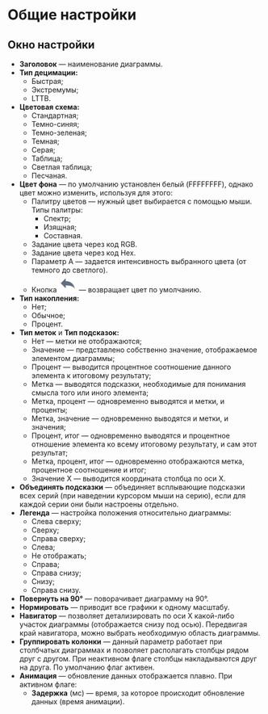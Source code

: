 # Общие настройки

## Окно настройки

* **Заголовок** — наименование диаграммы.
* **Тип децимации:**
  * Быстрая;
  * Экстремумы;
  * LTTB.
* **Цветовая схема:**
  * Стандартная;
  * Темно-синяя;
  * Темно-зеленая;
  * Темная;
  * Серая;
  * Таблица;
  * Светлая таблица;
  * Песчаная.
* **Цвет фона** — по умолчанию установлен белый (FFFFFFFF), однако цвет можно изменить, используя для этого:
  * Палитру цветов — нужный цвет выбирается с помощью мыши. Типы палитры:
    * Спектр;
    * Изящная;
    * Составная.
  * Задание цвета через код RGB.
  * Задание цвета через код Hex.
  * Параметр A — задается интенсивность выбранного цвета (от темного до светлого).
  * Кнопка ![](../../media/app/visualization/chart/toolbar_18_10.svg) — возвращает цвет по умолчанию.
* **Тип накопления:**
  * Нет;
  * Обычное;
  * Процент.
* **Тип меток** и **Тип подсказок:**
  * Нет — метки не отображаются;
  * Значение — представлено собственно значение, отображаемое элементом диаграммы;
  * Процент — выводится процентное соотношение данного элемента к итоговому результату;
  * Метка — выводятся подсказки, необходимые для понимания смысла того или иного элемента;
  * Метка, процент — одновременно выводятся и метки, и проценты;
  * Метка, значение — одновременно выводятся и метки, и значения;
  * Процент, итог — одновременно выводятся и процентное отношение элемента ко всему итоговому результату, и сам этот результат;
  * Метка, процент, итог — одновременно отображаются метка, процентное соотношение и итог;
  * Значение X — выводится координата столбца по оси X.
* **Объединять подсказки** — объединяет всплывающие подсказки всех серий (при наведении курсором мыши на серию), если для каждой серии они были настроены отдельно.
* **Легенда** — настройка положения относительно диаграммы:
  * Слева сверху;
  * Сверху;
  * Справа сверху;
  * Слева;
  * Не отображать;
  * Справа;
  * Справа снизу;
  * Снизу;
  * Справа снизу.
* **Повернуть на 90°** — поворачивает диаграмму на 90°.
* **Нормировать** — приводит все графики к одному масштабу.
* **Навигатор** — позволяет детализировать по оси X какой-либо участок диаграммы (отображается снизу под осью). Передвигая край навигатора, можно выбрать необходимую область диаграммы.
* **Группировать колонки** — данный параметр работает при столбчатых диаграммах и позволяет располагать столбцы рядом друг с другом. При неактивном флаге столбцы накладываются друг на друга. По умолчанию флаг активен.
* **Анимация** — обновление данных отображается плавно. При активном флаге:
  * **Задержка** (мс) — время, за которое происходит обновление данных (время анимации).

